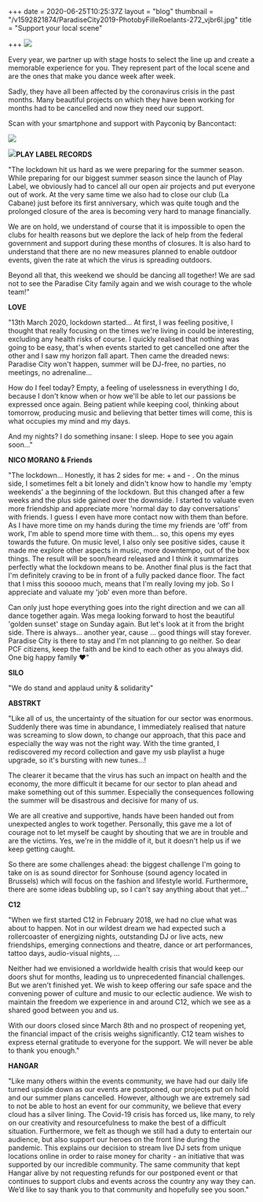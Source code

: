 +++
date = 2020-06-25T10:25:37Z
layout = "blog"
thumbnail = "/v1592821874/ParadiseCity2019-PhotobyFilleRoelants-272_vjbr6l.jpg"
title = "Support your local scene"

+++
![](https://res.cloudinary.com/dxswtxauo/image/upload/w_1000/f_auto/v1592821874/ParadiseCity2019-PhotobyFilleRoelants-272_vjbr6l.jpg)

Every year, we partner up with stage hosts to select the line up and create a memorable experience for you. They represent part of the local scene and are the ones that make you dance week after week.

Sadly, they have all been affected by the coronavirus crisis in the past months. Many beautiful projects on which they have been working for months had to be cancelled and now they need our support.

Scan with your smartphone and support with Payconiq by Bancontact:

![](https://res.cloudinary.com/dxswtxauo/image/upload/w_1000/f_auto/v1593080875/qr-code-2-FINAL_shqety.jpg)

![](https://res.cloudinary.com/dxswtxauo/image/upload/w_1000/f_auto/v1592926188/supportyourlocalscene_iwpq2f.jpg)**PLAY LABEL RECORDS**

"The lockdown hit us hard as we were preparing for the summer season. While preparing for our biggest summer season since the launch of Play Label, we obviously had to cancel all our open air projects and put everyone out of work. At the very same time we also had to close our club (La Cabane) just before its first anniversary, which was quite tough and the prolonged closure of the area is becoming very hard to manage financially.

We are on hold, we understand of course that it is impossible to open the clubs for health reasons but we deplore the lack of help from the federal government and support during these months of closures. It is also hard to understand that there are no new measures planned to enable outdoor events, given the rate at which the virus is spreading outdoors.

Beyond all that, this weekend we should be dancing all together! We are sad not to see the Paradise City family again and we wish courage to the whole team!"

**LOVE**

"13th March 2020, lockdown started... At first, I was feeling positive, I thought that really focusing on the times we're living in could be interesting, excluding any health risks of course. I quickly realised that nothing was going to be easy, that's when events started to get cancelled one after the other and I saw my horizon fall apart. Then came the dreaded news: Paradise City won't happen, summer will be DJ-free, no parties, no meetings, no adrenaline...

How do I feel today? Empty, a feeling of uselessness in everything I do, because I don't know when or how we'll be able to let our passions be expressed once again. Being patient while keeping cool, thinking about tomorrow, producing music and believing that better times will come, this is what occupies my mind and my days.

And my nights? I do something insane: I sleep. Hope to see you again soon..."

**NICO MORANO & Friends**

"The lockdown... Honestly, it has 2 sides for me: + and - . On the minus side, I sometimes felt a bit lonely and didn't know how to handle my 'empty weekends' a the beginning of the lockdown. But this changed after a few weeks and the plus side gained over the downside. I started to valuate even more friendship and appreciate more 'normal day to day conversations' with friends. I guess I even have more contact now with them than before. As I have more time on my hands during the time my friends are 'off' from work, I'm able to spend more time with them... so, this opens my eyes towards the future. On music level, I also only see positive sides, cause it made me explore other aspects in music, more downtempo, out of the box things. The result will be soon/heard released and I think it summarizes perfectly what the lockdown means to be. Another final plus is the fact that I'm definitely craving to be in front of a fully packed dance floor. The fact that I miss this sooooo much, means that I'm really loving my job. So I appreciate and valuate my 'job' even more than before.

Can only just hope everything goes into the right direction and we can all dance together again. Was mega looking forward to host the beautiful 'golden sunset' stage on Sunday again. But let's look at it from the bright side. There is always... another year, cause ... good things will stay forever. Paradise City is there to stay and I'm not planning to go neither. So dear PCF citizens, keep the faith and be kind to each other as you always did. One big happy family ❤️"

**SILO**

"We do stand and applaud unity & solidarity"

**ABSTRKT**

"Like all of us, the uncertainty of the situation for our sector was enormous. Suddenly there was time in abundance, I immediately realised that nature was screaming to slow down, to change our approach, that this pace and especially the way was not the right way.  With the time granted, I rediscovered my record collection and gave my usb playlist a huge upgrade, so it's bursting with new tunes...!

The clearer it became that the virus has such an impact on health and the economy, the more difficult it became for our sector to plan ahead and make something out of this summer. Especially the consequences following the summer will be disastrous and decisive for many of us.

We are all creative and supportive, hands have been handed out from unexpected angles to work together. Personally, this gave me a lot of courage not to let myself be caught by shouting that we are in trouble and are the victims. Yes, we're in the middle of it, but it doesn't help us if we keep getting caught.

So there are some challenges ahead: the biggest challenge I'm going to take on is as sound director for Sonhouse (sound agency located in Brussels) which will focus on the fashion and lifestyle world.  Furthermore, there are some ideas bubbling up, so I can't say anything about that yet..."

**C12**

"When we first started C12 in February 2018, we had no clue what was about to happen. Not in our wildest dream we had expected such a rollercoaster of energizing nights, outstanding DJ or live acts, new friendships, emerging connections and theatre, dance or art performances, tattoo days, audio-visual nights, ...

Neither had we envisioned a worldwide health crisis that would keep our doors shut for months, leading us to unprecedented financial challenges. But we aren't finished yet. We wish to keep offering our safe space and the convening power of culture and music to our eclectic audience. We wish to maintain the freedom we experience in and around C12, which we see as a shared good between you and us.

With our doors closed since March 8th and no prospect of reopening yet, the financial impact of the crisis weighs significantly. C12 team wishes to express eternal gratitude to everyone for the support. We will never be able to thank you enough."

**HANGAR**

"Like many others within the events community, we have had our daily life turned upside down as our events are postponed, our projects put on hold and our summer plans cancelled. However, although we are extremely sad to not be able to host an event for our community, we believe that every cloud has a silver lining. The Covid-19 crisis has forced us, like many, to rely on our creativity and resourcefulness to make the best of a difficult situation. Furthermore, we felt as though we still had a duty to entertain our audience, but also support our heroes on the front line during the pandemic. This explains our decision to stream live DJ sets from unique locations online in order to raise money for charity - an initiative that was supported by our incredible community. The same community that kept Hangar alive by not requesting refunds for our postponed event or that continues to support clubs and events across the country any way they can. We’d like to say thank you to that community and hopefully see you soon."